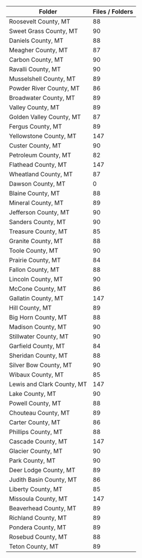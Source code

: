 | Folder                     |   Files / Folders |
|----------------------------|-------------------|
| Roosevelt County, MT       |                88 |
| Sweet Grass County, MT     |                90 |
| Daniels County, MT         |                88 |
| Meagher County, MT         |                87 |
| Carbon County, MT          |                90 |
| Ravalli County, MT         |                90 |
| Musselshell County, MT     |                89 |
| Powder River County, MT    |                86 |
| Broadwater County, MT      |                89 |
| Valley County, MT          |                89 |
| Golden Valley County, MT   |                87 |
| Fergus County, MT          |                89 |
| Yellowstone County, MT     |               147 |
| Custer County, MT          |                90 |
| Petroleum County, MT       |                82 |
| Flathead County, MT        |               147 |
| Wheatland County, MT       |                87 |
| Dawson County, MT          |                 0 |
| Blaine County, MT          |                88 |
| Mineral County, MT         |                89 |
| Jefferson County, MT       |                90 |
| Sanders County, MT         |                90 |
| Treasure County, MT        |                85 |
| Granite County, MT         |                88 |
| Toole County, MT           |                90 |
| Prairie County, MT         |                84 |
| Fallon County, MT          |                88 |
| Lincoln County, MT         |                90 |
| McCone County, MT          |                86 |
| Gallatin County, MT        |               147 |
| Hill County, MT            |                89 |
| Big Horn County, MT        |                88 |
| Madison County, MT         |                90 |
| Stillwater County, MT      |                90 |
| Garfield County, MT        |                84 |
| Sheridan County, MT        |                88 |
| Silver Bow County, MT      |                90 |
| Wibaux County, MT          |                85 |
| Lewis and Clark County, MT |               147 |
| Lake County, MT            |                90 |
| Powell County, MT          |                88 |
| Chouteau County, MT        |                89 |
| Carter County, MT          |                86 |
| Phillips County, MT        |                88 |
| Cascade County, MT         |               147 |
| Glacier County, MT         |                90 |
| Park County, MT            |                90 |
| Deer Lodge County, MT      |                89 |
| Judith Basin County, MT    |                86 |
| Liberty County, MT         |                85 |
| Missoula County, MT        |               147 |
| Beaverhead County, MT      |                89 |
| Richland County, MT        |                89 |
| Pondera County, MT         |                89 |
| Rosebud County, MT         |                88 |
| Teton County, MT           |                89 |
